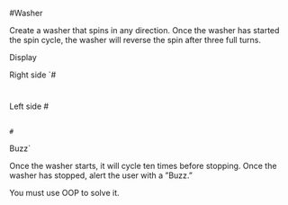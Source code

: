 #Washer

Create a washer that spins in any direction. Once the washer has started the spin cycle, the washer will reverse the spin after three full turns. 

Display

Right side
`#
##
###
##
#
Left side
    #
  ##
###
  ##
    #
Buzz`

Once the washer starts, it will cycle ten times before stopping. Once the washer has stopped, alert the user with a ”Buzz.”

You must use OOP to solve it. 

